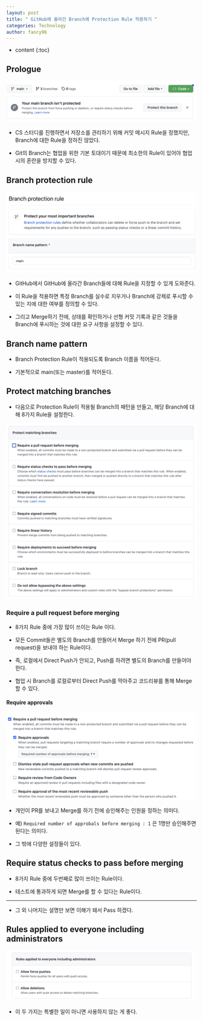 ```yaml
---
layout: post
title: " GitHub에 올라간 Branch에 Protection Rule 적용하기 "
categories: Technology
author: fancy96
---
```

* content
{:toc}

## Prologue

![](/assets/img/technology/GitHub-Branch-Protection-Rule_1.png)

* CS 스터디를 진행하면서 저장소를 관리하기 위해 커밋 메시지 Rule을 정했지만, Branch에 대한 Rule을 정하진 않았다.

* Git의 Branch는 협업을 위한 기본 토대이기 때문에 최소한의 Rule이 있어야 협업 시의 혼란을 방지할 수 있다.

## Branch protection rule

![](/assets/img/technology/GitHub-Branch-Protection-Rule_2.png)

* GitHub에서 GitHub에 올라간 Branch들에 대해 Rule을 지정할 수 있게 도와준다.

* 이 Rule을 적용하면 특정 Branch를 실수로 지우거나 Branch에 강제로 푸시할 수 있는 지에 대한 여부를 정의할 수 있다.

* 그리고 Merge하기 전에, 상태를 확인하거나 선형 커밋 기록과 같은 것들을 Branch에 푸시하는 것에 대한 요구 사항을 설정할 수 있다.

## Branch name pattern

* Branch Protection Rule이 적용되도록 Branch 이름을 적어둔다. 

* 기본적으로 main(또는 master)를 적어둔다.

## Protect matching branches

* 다음으로 Protection Rule이 적용될 Branch의 패턴을 만들고, 해당 Branch에 대해 8가지 Rule을 설정한다.

![](/assets/img/technology/GitHub-Branch-Protection-Rule_3.png)

### Require a pull request before merging

* 8가지 Rule 중에 가장 많이 쓰이는 Rule 이다.

* 모든 Commit들은 별도의 Branch를 만들어서 Merge 하기 전에 PR(pull request)을 보내야 하는 Rule이다.

* 즉, 로컬에서 Direct Push가 안되고, Push를 하려면 별도의 Branch를 만들어야 한다.

* 협업 시 Branch를 로컬로부터 Direct Push를 막아주고 코드리뷰를 통해 Merge 할 수 있다.

#### Require approvals

![](/assets/img/technology/GitHub-Branch-Protection-Rule_4.png)

* 개인이 PR를 보내고 Merge를 하기 전에 승인해주는 인원을 정하는 의미다. 

* 예) `Required number of approbals before merging : 1` 은 1명만 승인해주면 된다는 의미다.

* 그 밖에 다양한 설정들이 있다.

## Require status checks to pass before merging

* 8가지 Rule 중에 두번째로 많이 쓰이는 Rule이다.

* 테스트에 통과하게 되면 Merge를 할 수 있다는 Rule이다.

---

* 그 외 나머지는 설명만 보면 이해가 돼서 Pass 하겠다.

## Rules applied to everyone including administrators

![](/assets/img/technology/GitHub-Branch-Protection-Rule_5.png)

* 이 두 가지는 특별한 일이 아니면 사용하지 않는 게 좋다.